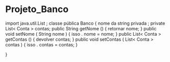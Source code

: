 # Projeto_Banco
import  java.util.List ;
 classe  pública Banco {
	 nome da string privada ;
	private  List< Conta > contas;
	public  String  getNome () {
		retornar nome;
	}
	public  void  setNome ( String  nome ) {
		isso . nome = nome;
	}
	public  List< Conta >  getContas () {
		devolver contas;
	}
	public  void  setContas ( List< Conta >  contas ) {
		isso . contas = contas;
	}
	
}
